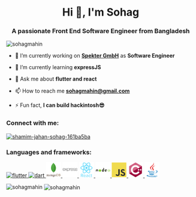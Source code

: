 <h1 align="center">Hi 👋, I'm Sohag</h1>
<h3 align="center">A passionate Front End Software Engineer from Bangladesh</h3>

<p align="left"> <img src="https://komarev.com/ghpvc/?username=sohagmahin&label=Profile%20views&color=0e75b6&style=flat" alt="sohagmahin" /> </p>

- 🔭 I’m currently working on [**Spekter GmbH**](https://www.spekter.de/) as **Software Engineer**

- 🌱 I’m currently learning **expressJS**

- 💬 Ask me about **flutter and react**

- 📫 How to reach me **sohagmahin@gmail.com**

- ⚡ Fun fact, **I can build hackintosh😎**

<h3 align="left">Connect with me:</h3>
<p align="left">
<a href="https://linkedin.com/in/shamim-jahan-sohag-161ba5ba" target="blank"><img align="center" src="https://raw.githubusercontent.com/rahuldkjain/github-profile-readme-generator/master/src/images/icons/Social/linked-in-alt.svg" alt="shamim-jahan-sohag-161ba5ba" height="30" width="40" /></a>
</p>

<h3 align="left">Languages and frameworks:</h3>
<p align="left"> </a><a href="https://flutter.dev" target="_blank"> <img src="https://www.vectorlogo.zone/logos/flutterio/flutterio-icon.svg" alt="flutter" width="40" height="40"/> </a> <a href="https://dart.dev" target="_blank"> <img src="https://www.vectorlogo.zone/logos/dartlang/dartlang-icon.svg" alt="dart" width="40" height="40"/> </a>  <a href="https://www.mongodb.com/" target="_blank"> <img src="https://raw.githubusercontent.com/devicons/devicon/master/icons/mongodb/mongodb-original-wordmark.svg" alt="mongodb" width="40" height="40"/> </a> <a href="https://expressjs.com" target="_blank"> <img src="https://raw.githubusercontent.com/devicons/devicon/master/icons/express/express-original-wordmark.svg" alt="express" width="40" height="40"/> </a> <a href="https://reactjs.org/" target="_blank"> <img src="https://raw.githubusercontent.com/devicons/devicon/master/icons/react/react-original-wordmark.svg" alt="react" width="40" height="40"/> </a> <a href="https://nodejs.org" target="_blank"> <img src="https://raw.githubusercontent.com/devicons/devicon/master/icons/nodejs/nodejs-original-wordmark.svg" alt="nodejs" width="40" height="40"/> </a> <a href="https://developer.mozilla.org/en-US/docs/Web/JavaScript" target="_blank"> <img src="https://raw.githubusercontent.com/devicons/devicon/master/icons/javascript/javascript-original.svg" alt="javascript" width="40" height="40"/> </a>  <a href="https://www.w3schools.com/cpp/" target="_blank"> <img src="https://raw.githubusercontent.com/devicons/devicon/master/icons/cplusplus/cplusplus-original.svg" alt="cplusplus" width="40" height="40"/> </a> <a href="https://www.java.com" target="_blank"> <img src="https://raw.githubusercontent.com/devicons/devicon/master/icons/java/java-original.svg" alt="java" width="40" height="40"/> </a> </p>

<p><img align="left" src="https://github-readme-stats.vercel.app/api/top-langs?username=sohagmahin&show_icons=true&locale=en&layout=compact" alt="sohagmahin" /></p>

<p>&nbsp;<img align="center" src="https://github-readme-stats.vercel.app/api?username=sohagmahin&show_icons=true&locale=en" alt="sohagmahin" /></p>
